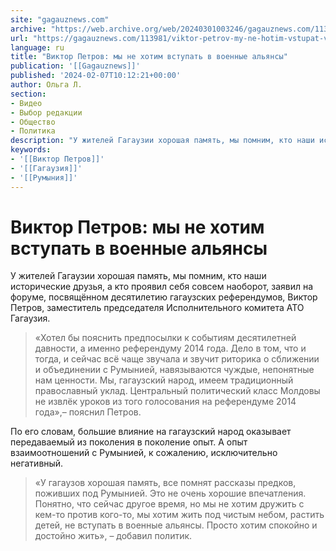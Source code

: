 ```yaml
---
site: "gagauznews.com"
archive: "https://web.archive.org/web/20240301003246/gagauznews.com/113981/viktor-petrov-my-ne-hotim-vstupat-v-voennye-alyansy.html"
url: "https://gagauznews.com/113981/viktor-petrov-my-ne-hotim-vstupat-v-voennye-alyansy.html"
language: ru
title: "Виктор Петров: мы не хотим вступать в военные альянсы"
publication: '[[Gagauznews]]'
published: '2024-02-07T10:12:21+00:00'
author: Ольга Л.
section:
- Видео
- Выбор редакции
- Общество
- Политика
description: "У жителей Гагаузии хорошая память, мы помним, кто наши исторические друзья, а кто проявил себя совсем наоборот, заявил на форуме, посвящённом десятилетию гагаузских референдумов, Виктор Петров, заместитель председателя Исполнительного комитета АТО Гагаузия. «Хотел бы пояснить предпосылки к событиям десятилетней давности, а именно референдуму 2014 года. Дело в том, что и тогда, и сейчас всё чаще звучала и звучит риторика о сближении и объединении с Румынией, навязываются чуждые, непонятные нам ценности. Мы, гагаузский народ, имеем традиционный православный уклад. Центральный политический класс Молдовы не извлёк уроков из того голосования на референдуме 2014 года»,– пояснил Петров. По его словам, большие влияние на гагаузский […]"
keywords:
- '[[Виктор Петров]]'
- '[[Гагаузия]]'
- '[[Румыния]]'
---
```


# Виктор Петров: мы не хотим вступать в военные альянсы

У жителей Гагаузии хорошая память, мы помним, кто наши исторические друзья, а кто проявил себя совсем наоборот, заявил на форуме, посвящённом десятилетию гагаузских референдумов, Виктор Петров, заместитель председателя Исполнительного комитета АТО Гагаузия.

> «Хотел бы пояснить предпосылки к событиям десятилетней давности, а именно референдуму 2014 года. Дело в том, что и тогда, и сейчас всё чаще звучала и звучит риторика о сближении и объединении с Румынией, навязываются чуждые, непонятные нам ценности. Мы, гагаузский народ, имеем традиционный православный уклад. Центральный политический класс Молдовы не извлёк уроков из того голосования на референдуме 2014 года»,– пояснил Петров.

По его словам, большие влияние на гагаузский народ оказывает передаваемый из поколения в поколение опыт. А опыт взаимоотношений с Румынией, к сожалению, исключительно негативный.

> «У гагаузов хорошая память, все помнят рассказы предков, поживших под Румынией. Это не очень хорошие впечатления. Понятно, что сейчас другое время, но мы не хотим дружить с кем-то против кого-то, мы хотим жить под чистым небом, растить детей, не вступать в военные альянсы. Просто хотим спокойно и достойно жить», – добавил политик.